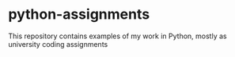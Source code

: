 # python-assignments
This repository contains examples of my work in Python, mostly as university coding assignments
